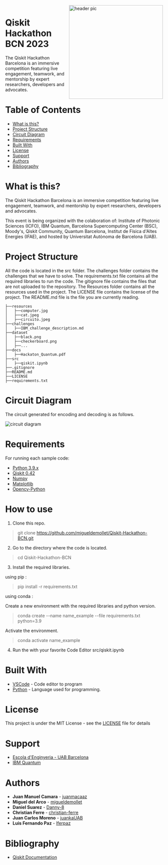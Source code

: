 <img src="https://github.com/migueldemollet/Qiskit-Hackathon-BCN/blob/main/Resources/cat.jpeg" align="right" width="300" alt="header pic"/>

# **Qiskit Hackathon BCN 2023**

The Qiskit Hackathon Barcelona is an immersive competition featuring live engagement, teamwork, and mentorship by expert researchers, developers and advocates.

# Table of Contents
   * [What is this?](#what-is-this)
   * [Project Structure](#project-structure)
   * [Circuit Diagram](#circuit-diagram)
   * [Requirements](#requirements)
   * [Built With](#built-with)
   * [License](#license)
   * [Support](#support)
   * [Authors](#authors)
   * [Bibliography](#bibliography)

# What is this?
The Qiskit Hackathon Barcelona is an immersive competition featuring live engagement, teamwork, and mentorship by expert researchers, developers and advocates.

This event is being organized with the colaboration of: Institute of Photonic Sciences (ICFO), IBM Quantum, Barcelona Supercomputing Center (BSC), Moody's, Qiskit Community, Quantum Barcelona, Institut de Física d'Altes Energies (IFAE), and hosted by Universitat Autònoma de Barcelona (UAB).

# Project Structure
All the code is located in the src folder.
The challenges folder contains the challenges that we have to solve. The requirements.txt file contains all the required libraries to run the code. The gitignore file contains the files that are not uploaded to the repository. The Resources folder contains all the resources used in the project.
The LICENSE file contains the license of the project.
The README.md file is the file you are currently reading.
```
├──resources
│   ├──computer.jpg
│   ├──cat.jpeg
│   ├──circuito.jpeg
├──challenges
│   ├──IBM_challenge_description.md
├──dataset
│   ├──black.png
│   ├──checkerboard.png
│   ├──...
├──docs
│   ├──Hackaton_Quantum.pdf
├──src
│   ├──qiskit.ipynb
├──.gitignore
├──README.md
├──LICENSE
├──requirements.txt
```

# Circuit Diagram
The circuit generated for encoding and decoding is as follows.

<img src="https://github.com/migueldemollet/Qiskit-Hackathon-BCN/blob/main/Resources/circuito.jpeg" align="center" alt="circuit diagram"/>


# Requirements

For running each sample code:

- [Python 3.9.x](https://www.python.org/)
- [Qiskit 0.42](https://qiskit.org/)
- [Numpy](https://numpy.org/)
- [Matplotlib](https://matplotlib.org/)
- [Opencv-Python](https://opencv.org/)

# How to use

1. Clone this repo.

> git clone https://github.com/migueldemollet/Qiskit-Hackathon-BCN.git

2. Go to the directory where the code is located.

> cd Qiskit-Hackathon-BCN

3. Install the required libraries.
 
using pip :

> pip install -r requirements.txt

using conda :

Create a new environment with the required libraries and python version.

> conda create --name name_example --file requirements.txt python=3.9

Activate the environment.

> conda activate name_example

4. Run the with your favorite Code Editor src/qiskit.ipynb

# Built With
- [VSCode](https://code.visualstudio.com/) - Code editor to program
- [Python](https://www.python.org/) - Language used for programming.

# License
This project is under the MIT License - see the [LICENSE](https://github.com/migueldemollet/Qiskit-Hackathon-BCN/blob/main/LICENSE) file for details

# Support 
- [Escola d'Enginyeria - UAB Barcelona](https://www.uab.cat/enginyeria/)
- [IBM Quantum](https://quantum-computing.ibm.com/)
# Authors
* **Juan Manuel Camara** - [juanmacaaz](https://github.com/juanmacaaz)
* **Miguel del Arco** - [migueldemollet](https://github.com/migueldemollet)
* **Daniel Suarez** - [Danny-8](https://github.com/Danny-8)
* **Christian Ferre** - [christian-ferre](https://github.com/christian-ferre)
* **Juan Carlos Moreno** - [juankaUAB](https://github.com/juankaUAB)
* **Luis Fernando Paz** - [lferpaz](https://github.com/lferpaz)


# Bibliography
- [Qiskit Documentation](https://qiskit.org/documentation/)

